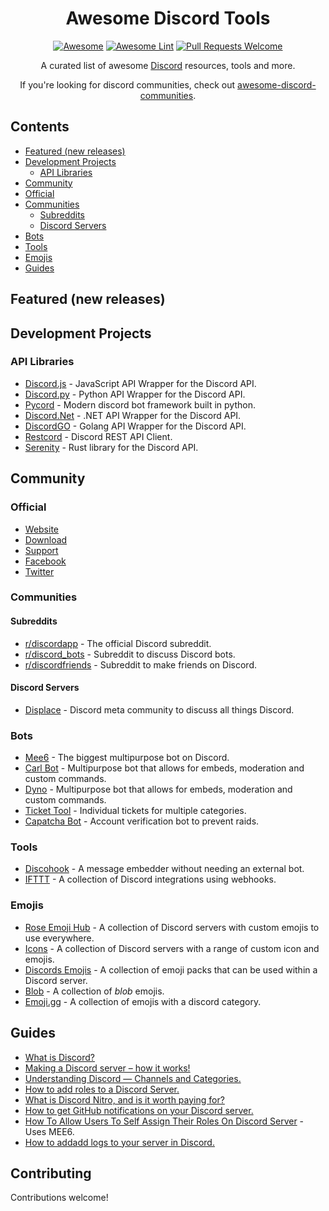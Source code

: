 <div align="center">

<!-- title -->
# Awesome Discord Tools
<!--lint ignore no-dead-urls-->
[![Awesome](https://awesome.re/badge.svg)](https://awesome.re) 
[![Awesome Lint](https://github.com/KieranRobson/awesome-discord-tools/actions/workflows/Awesome%20Lint.yaml/badge.svg?branch=main)](https://github.com/KieranRobson/awesome-discord-tools/actions/workflows/Awesome%20Lint.yaml)
[![Pull Requests Welcome](https://img.shields.io/badge/PRs-welcome-brightgreen.svg?style=flat-square)](https://github.com/KieranRobson/awesome-discord-tools/pulls)

<!-- subtitle -->

  
<!-- description -->
<p>
  A curated list of awesome <a href="http://www.discord.com/">Discord</a> resources, tools and more. 
</p>
 If you're looking for discord communities, check out <a href="https://github.com/mhxion/awesome-discord-communities#readme">awesome-discord-communities</a>.
</div>

<!-- toc -->
## Contents
* [Featured (new releases)](#featured-new-releases)
* [Development Projects](#development-projects)
  * [API Libraries](#api-libraries)
* [Community](#community)
* [Official](#official)
* [Communities](#communities)
  * [Subreddits](#subreddits)
  * [Discord Servers](#discord-servers)
* [Bots](#bots)
* [Tools](#tools)
* [Emojis](#emojis)
* [Guides](#guides)
 
<!-- START content -->
## Featured (new releases)

## Development Projects
### API Libraries
* [Discord.js](https://github.com/discordjs) - JavaScript API Wrapper for the Discord API.
* [Discord.py](https://discordpy.readthedocs.io/en/stable/) - Python API Wrapper for the Discord API.
* [Pycord](https://pycord.dev/) - Modern discord bot framework built in python.
* [Discord.Net](https://github.com/discord-net/Discord.Net) - .NET API Wrapper for the Discord API.
* [DiscordGO](https://github.com/bwmarrin/discordgo) - Golang API Wrapper for the Discord API.
* [Restcord](https://github.com/restcord/restcord) - Discord REST API Client.
* [Serenity](https://github.com/serenity-rs/serenity) - Rust library for the Discord API.


## Community
### Official
* [Website](https://discord.com)
* [Download](https://discord.com/download)
* [Support](https://support.discord.com/)
* [Facebook](https://www.facebook.com/discord/)
* [Twitter](https://twitter.com/discord)

### Communities
#### Subreddits
* [r/discordapp](https://www.reddit.com/r/discordapp) - The official Discord subreddit.
* [r/discord_bots](https://www.reddit.com/r/Discord_Bots) - Subreddit to discuss Discord bots.
* [ r/discordfriends](https://www.reddit.com/r/discordfriends/) - Subreddit to make friends on Discord.

#### Discord Servers
* [Displace](https://discord.gg/displace) - Discord meta community to discuss all things Discord.

### Bots
* [Mee6](https://mee6.xyz/) - The biggest multipurpose bot on Discord.
* [Carl Bot](https://Carl.gg) - Multipurpose bot that allows for embeds, moderation and custom commands.
* [Dyno](https://dyno.gg) - Multipurpose bot that allows for embeds, moderation and custom commands.
* [Ticket Tool](https://tickettool.xyz/home-display) - Individual tickets for multiple categories.
* [Capatcha Bot](https://captcha.bot/) - Account verification bot to prevent raids.

### Tools
* [Discohook](https://discohook.org/) - A message embedder without needing an external bot.
* [IFTTT](https://ifttt.com/discord) - A collection of Discord integrations using webhooks.

### Emojis
* [Rose Emoji Hub](https://discord.com/invite/JuK2dGmCm2) - A collection of Discord servers with custom emojis to use everywhere. 
* [Icons](https://discord.gg/aPvvhefmt3) - A collection of Discord servers with a range of custom icon and emojis.
* [Discords Emojis](https://discords.com/emoji-list) - A collection of emoji packs that can be used within a Discord server.
* [Blob](https://blobs.gg/) - A collection of *blob* emojis.
* [Emoji.gg](https://emoji.gg/) - A collection of emojis with a discord category. 

## Guides
* [What is Discord?](https://discord.com/safety/360044149331-what-is-discord)
* [Making a Discord server – how it works!](https://www.ionos.co.uk/digitalguide/server/know-how/how-to-make-a-discord-server/)
* [Understanding Discord — Channels and Categories.](https://medium.com/cbblog/understanding-discord-channels-and-categories-431a77f31abe#:~:text=Category%20%E2%80%94%20Used%20to%20organize%20Channels%20into%20sections,at%20the%20same%20time%20via%20the%20Category%20Settings.)
* [How to add roles to a Discord Server.](https://www.makeuseof.com/how-to-add-roles-to-discord-server/)
* [What is Discord Nitro, and is it worth paying for?](https://www.howtogeek.com/667816/what-is-discord-nitro-and-is-it-worth-paying-for/)
* [How to get GitHub notifications on your Discord server.](https://dev.to/inezabonte/how-to-get-github-notifications-on-your-discord-server-2j9o#:~:text=Head%20over%20to%20your%20repo%20then%20settings%20%3D%3E,choose%20the%20events%20which%20should%20trigger%20the%20webhook.)
* [How To Allow Users To Self Assign Their Roles On Discord Server](https://techwiser.com/how-to-allow-users-to-self-assign-their-roles-on-discord-server/#:~:text=To%20users%20have%20to%20assign%20roles%20on%20their,they%20have%20on%20your%20server%20and%20save%20changes.) - Uses MEE6.
* [How to addadd logs to your server in Discord.](https://www.youtube.com/watch?v=XS8crMt2DcM)





<!-- END CONTENT -->

## Contributing
Contributions welcome!
